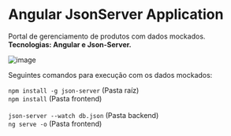 # Angular JsonServer Application

Portal de gerenciamento de produtos com dados mockados.<br>
**Tecnologias: Angular e Json-Server.**

![image](https://user-images.githubusercontent.com/93688391/226084977-1687cf1a-dab9-45bd-8029-bda39ecbd113.png)

Seguintes comandos para execução com os dados mockados:

`npm install -g json-server` (Pasta raíz)
<br>
`npm install` (Pasta frontend)
<br>
<br>
`json-server --watch db.json` (Pasta backend)
<br>
`ng serve -o` (Pasta frontend)

